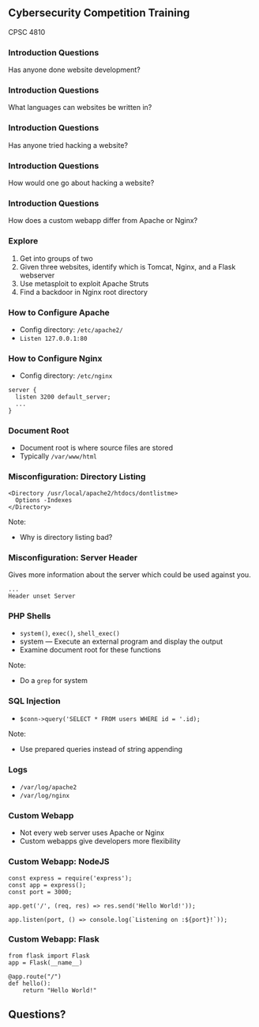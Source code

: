 ## Cybersecurity Competition Training

CPSC 4810



### Introduction Questions

Has anyone done website development?



### Introduction Questions

What languages can websites be written in?



### Introduction Questions

Has anyone tried hacking a website?



### Introduction Questions

How would one go about hacking a website?



### Introduction Questions

How does a custom webapp differ from Apache or Nginx?



### Explore

1. Get into groups of two
2. Given three websites, identify which is Tomcat, Nginx, and a Flask webserver
3. Use metasploit to exploit Apache Struts
4. Find a backdoor in Nginx root directory



### How to Configure Apache

* Config directory: `/etc/apache2/`
* `Listen 127.0.0.1:80`



### How to Configure Nginx

* Config directory: `/etc/nginx`

```
server {
  listen 3200 default_server;
  ...
}
```



### Document Root

* Document root is where source files are stored
* Typically `/var/www/html`



### Misconfiguration: Directory Listing

```
<Directory /usr/local/apache2/htdocs/dontlistme>
  Options -Indexes
</Directory>
```

Note:
* Why is directory listing bad?



### Misconfiguration: Server Header

Gives more information about the server which could be used against you.

```
...
Header unset Server
```



### PHP Shells

* `system()`, `exec()`, `shell_exec()`
* system — Execute an external program and display the output
* Examine document root for these functions

Note:
* Do a `grep` for system



### SQL Injection

* `$conn->query('SELECT * FROM users WHERE id = '.id);`

Note:
* Use prepared queries instead of string appending



### Logs

* `/var/log/apache2`
* `/var/log/nginx`



### Custom Webapp

* Not every web server uses Apache or Nginx
* Custom webapps give developers more flexibility



### Custom Webapp: NodeJS

```
const express = require('express');
const app = express();
const port = 3000;

app.get('/', (req, res) => res.send('Hello World!'));

app.listen(port, () => console.log(`Listening on :${port}!`));
```



### Custom Webapp: Flask

```
from flask import Flask
app = Flask(__name__)

@app.route("/")
def hello():
    return "Hello World!"
```



## Questions?
